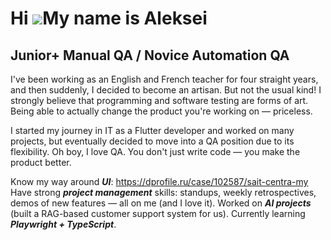 Hi ![](https://user-images.githubusercontent.com/18350557/176309783-0785949b-9127-417c-8b55-ab5a4333674e.gif)My name is Aleksei
===============================================================================================================================

Junior+ Manual QA / Novice Automation QA
------------------

I've been working as an English and French teacher for four straight years, and then suddenly, I decided to become an artisan. But not the usual kind! I strongly believe that programming and software testing are forms of art. Being able to actually change the product you're working on — priceless.

I started my journey in IT as a Flutter developer and worked on many projects, but eventually decided to move into a QA position due to its flexibility. Oh boy, I love QA. You don't just write code — you make the product better.

Know my way around ***UI***: https://dprofile.ru/case/102587/sait-centra-my
Have strong ***project management*** skills: standups, weekly retrospectives, demos of new features — all on me (and I love it).
Worked on ***AI projects*** (built a RAG-based customer support system for us).
Currently learning ***Playwright + TypeScript***.
